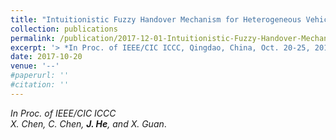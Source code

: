 ```yaml
---
title: "Intuitionistic Fuzzy Handover Mechanism for Heterogeneous Vehicular Networks"
collection: publications
permalink: /publication/2017-12-01-Intuitionistic-Fuzzy-Handover-Mechanism/
excerpt: '> *In Proc. of IEEE/CIC ICCC, Qingdao, China, Oct. 20-25, 2017*<br>*X. Chen, C. Chen, **J. He**, and X. Guan*.'
date: 2017-10-20
venue: '--'
#paperurl: ''
#citation: ''
---
```

*In Proc. of IEEE/CIC ICCC*  
*X. Chen, C. Chen, **J. He**, and X. Guan*.